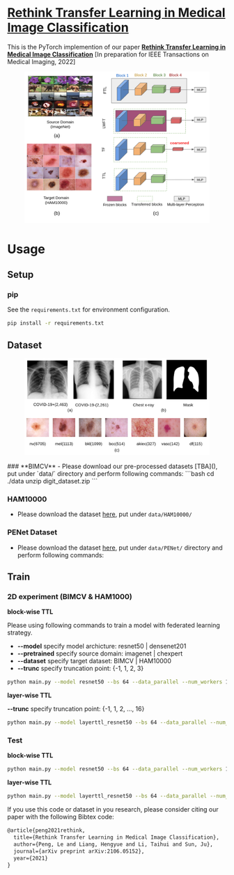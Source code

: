 # [Rethink Transfer Learning in Medical Image Classification](https://arxiv.org/abs/2106.05152)
This is the PyTorch implemention of our paper **[Rethink Transfer Learning in Medical Image Classification](https://arxiv.org/abs/2106.05152)** [In preparation for IEEE Transactions on Medical Imaging, 2022]


<figure><img src="figures/overview.png"></figure>




# Usage
## Setup
### **pip**

See the `requirements.txt` for environment configuration. 
```bash
pip install -r requirements.txt
```

## Dataset
<figure><img src="figures/data_example.png"></figure>
### **BIMCV**
- Please download our pre-processed datasets [TBA](), put under `data/` directory and perform following commands:
    ```bash
    cd ./data
    unzip digit_dataset.zip
    ```

### **HAM10000**
- Please download the dataset [here](https://dataverse.harvard.edu/dataset.xhtml?persistentId=doi:10.7910/DVN/DBW86T), put under `data/HAM10000/` 

### **PENet Dataset**
- Please download the dataset [here](https://github.com/marshuang80/penet), put under `data/PENet/` directory and perform following commands:


## Train
### 2D experiment (BIMCV & HAM1000)
**block-wise TTL**

Please using following commands to train a model with federated learning strategy.
- **--model** specify model archicture: resnet50 | densenet201
- **--pretrained** specify source domain: imagenet | chexpert
- **--dataset** specify target dataset: BIMCV | HAM10000
- **--trunc** specify truncation point: {-1, 1, 2, 3}

```bash
python main.py --model resnet50 --bs 64 --data_parallel --num_workers 12 --max_epoch 200 --pretrained imagenet --dataset BIMCV --trunc -1 --exp 1 --sub 100
```


**layer-wise TTL**

**--trunc** specify truncation point: {-1, 1, 2, ..., 16}

```bash
python main.py --model layerttl_resnet50 --bs 64 --data_parallel --num_workers 12 --max_epoch 200 --pretrained imagenet --dataset BIMCV --trunc -1 --exp 1 --sub 100
```

### Test
**block-wise TTL**

```bash
python main.py --model resnet50 --bs 64 --data_parallel --num_workers 12 --max_epoch 200 --pretrained imagenet --dataset BIMCV --trunc -1 --exp 1 --sub 100
```

**layer-wise TTL**

```bash
python main.py --model layerttl_resnet50 --bs 64 --data_parallel --num_workers 12 --max_epoch 200 --pretrained imagenet --dataset BIMCV --trunc -1 --exp 1 --sub 100
```


If you use this code or dataset in you research, please consider citing our paper with the following Bibtex code:

```
@article{peng2021rethink,
  title={Rethink Transfer Learning in Medical Image Classification},
  author={Peng, Le and Liang, Hengyue and Li, Taihui and Sun, Ju},
  journal={arXiv preprint arXiv:2106.05152},
  year={2021}
}
```
